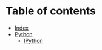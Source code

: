 # Table of contents

* [Index](README.md)
* [Python](python/python.md)
	* [IPython](python/ipython.md)